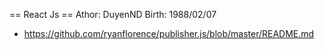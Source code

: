 == React Js ==
Athor: DuyenND
Birth: 1988/02/07

- https://github.com/ryanflorence/publisher.js/blob/master/README.md